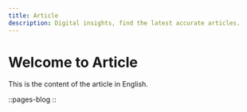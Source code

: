 ```yaml
---
title: Article
description: Digital insights, find the latest accurate articles.
---
```


# Welcome to Article

This is the content of the article in English.

::pages-blog
::
